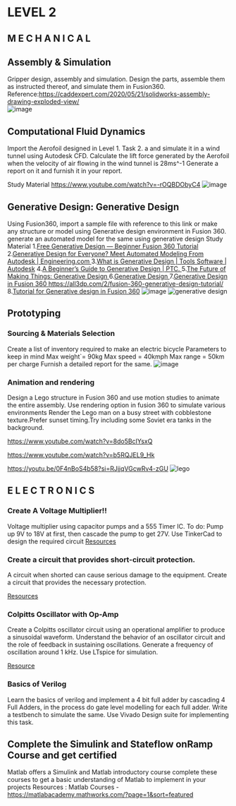 # LEVEL 2
## M E C H A N I C A L
## Assembly & Simulation
Gripper design, assembly and simulation.
Design the parts, assemble them as instructed thereof, and simulate them in Fusion360.
Reference:https://caddexpert.com/2020/05/21/solidworks-assembly-drawing-exploded-view/  
![image](https://github.com/UVCE-Marvel/D-P-001/assets/105961270/c88cf33c-1fa5-420e-8595-86a8a6850bd8)
## Computational Fluid Dynamics
Import the Aerofoil designed in Level 1. Task 2. a and simulate it in a wind tunnel using Autodesk CFD.
Calculate the lift force generated by the Aerofoil when the velocity of air flowing in the wind tunnel is 28ms^-1
Generate a report on it and furnish it in your report.

Study Material
https://www.youtube.com/watch?v=-rOQBDObyC4 
![image](https://github.com/UVCE-Marvel/D-P-001/assets/105961270/9b67006e-550b-4ca5-aaef-e1b2cde4573d)
## Generative Design: Generative Design
Using Fusion360, import a sample file with reference to this link or make any structure or model using Generative design environment in Fusion 360.
generate an automated model for the same using generative design
Study Material
1.[Free Generative Design — Beginner Fusion 360 Tutorial](https://www.youtube.com/watch?v=PSSt8wswNJQ)
2.[Generative Design for Everyone? Meet Automated Modeling From Autodesk | Engineering.com ](https://www.engineering.com/story/generative-design-for-everyone-meet-automated-modeling-from-autodesk)
3.[What is Generative Design | Tools Software | Autodesk](https://www.autodesk.com/solutions/generative-design)
4.[A Beginner’s Guide to Generative Design | PTC. ](https://www.ptc.com/en/blogs/cad/beginner-guide-generative-design#:~:text=Generative%20design%20is%20a%20technologhttps://www.ptc.com/en/blogs/cad/beginner-guide-generative-design#:~:text=Generative%20design%20is%20a%20technology,designs%20that%20meet%20those%20requirementsy,designs%20that%20meet%20those%20requirements)
5.[The Future of Making Things: Generative Design ](https://www.youtube.com/watch?v=E2SxqUvtpIk)
6.[Generative Design ](https://www.youtube.com/watch?v=vtfNlWEJxw4)
7.[Generative Design in Fusion 360 ](https://www.youtube.com/watch?v=jvSMCkjTYLE)
https://all3dp.com/2/fusion-360-generative-design-tutorial/ 
8.[Tutorial for Generative design in Fusion 360](https://www.youtube.com/watch?v=sps-OR60fVU&list=PLEzzQIuBvBkr7tNcgERS9IIxLSPbb8A6M)
![image](https://github.com/UVCE-Marvel/D-P-001/assets/105961270/7154cf99-c92e-4328-ba7d-8df21d3dca08)
![generative design](https://gist.github.com/user-attachments/assets/05bbe524-15b8-4c0e-885e-d8720d12b3fc)
## Prototyping
### Sourcing & Materials Selection
Create a list of inventory required to make an electric bicycle
Parameters to keep in mind
Max weight`= 90kg
Max speed	= 40kmph
Max range	= 50km per charge
Furnish a detailed report for the same.
![image](https://github.com/UVCE-Marvel/D-P-001/assets/105961270/50707c72-9377-43ef-813b-d4f048d5a13d)

### Animation and rendering
  Design a Lego structure in Fusion 360 and use motion studies to animate the entire assembly. Use rendering option in fusion 360 to simulate various environments
Render the Lego man on a busy street with cobblestone texture.Prefer sunset timing.Try including some Soviet era tanks in the background.

https://www.youtube.com/watch?v=8do5BcIYsxQ

https://www.youtube.com/watch?v=b5RQJEL9_Hk

https://youtu.be/0F4nBoS4b58?si=RJjjqVGcwRv4-zGU
![lego](https://gist.github.com/user-attachments/assets/0f5c15fa-0860-4ac1-b97a-954a2ebdda64)

## E L E C T R O N I C S
### Create A Voltage Multiplier!!
Voltage multiplier using capacitor pumps and a 555 Timer IC.
To do:
Pump up 9V to 18V at first, then cascade the pump to get 27V.
Use TinkerCad to design the required circuit
[Resources](https://www.youtube.com/results?search_query=voltage+multiplier)

### Create a circuit that provides short-circuit protection.
A circuit when shorted can cause serious damage to the equipment. Create a circuit that provides the necessary protection.

[Resources](https://www.instructables.com/How-to-Make-Short-Circuit-Protection-Circuit/)
### Colpitts Oscillator with Op-Amp
Create a Colpitts oscillator circuit using an operational amplifier to produce a sinusoidal waveform. Understand the behavior of an oscillator circuit and the role of feedback in sustaining oscillations. Generate a frequency of oscillation around 1 kHz.
Use LTspice for simulation.

[Resource](https://www.youtube.com/results?search_query=colpitts+oscillator)

### Basics of Verilog
Learn the basics of verilog and implement a 4 bit full adder by cascading 4 Full Adders, in the process do gate level modelling for each full adder. Write a testbench to simulate the same.
Use Vivado Design suite for implementing this task.


 ## Complete the Simulink and Stateflow onRamp Course and get certified
 Matlab offers a Simulink and Matlab introductory course complete these courses to get a basic understanding of Matlab to implement in your projects
 Resources : Matlab Courses - https://matlabacademy.mathworks.com/?page=1&sort=featured









